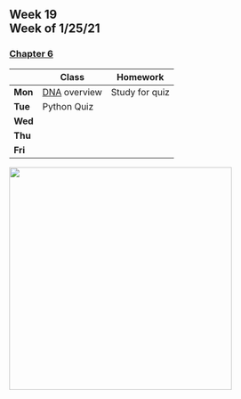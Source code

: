 <meta http-equiv="refresh" content="300"/>

## Week 19<br>Week of 1/25/21

### [Chapter 6](/ap/curriculum/6)

|         | Class | Homework |
| ------- | ----- | -------- |
| **Mon** | [DNA](https://cs50.harvard.edu/ap/2021/curriculum/x/psets/6/dna/) overview | Study for quiz |
| **Tue** | Python Quiz |  |
| **Wed** |       |          |
| **Thu** |       |          |
| **Fri** |       |          |

<img src="" alt="" height="400">


